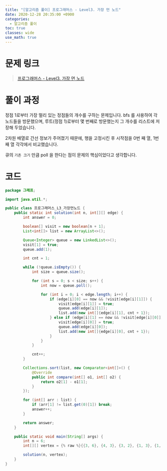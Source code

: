 ```yaml
---
title: "[알고리즘 풀이] 프로그래머스 - Level3. 가장 먼 노드"
date: 2020-12-28 20:35:00 +0900
categories:
  - 알고리즘 풀이
toc: true
classes: wide
use_math: true
---
```


# 문제 링크

> [프로그래머스 - Level3. 가장 먼 노드](https://programmers.co.kr/learn/courses/30/lessons/49189)

# 풀이 과정

정점 1로부터 가장 멀리 있는 정점들의 개수를 구하는 문제입니다. bfs 를 사용하여 각 노드들을 방문했으며, 루트(정점 1)로부터 몇 번째로 방문했는지 그 개수를 리스트에 저장해 두었습니다.

2차원 배열로 간선 정보가 주어졌기 때문에, 행을 고정시킨 후 시작점을 0번 째 열, 1번 째 열 각각에서 비교했습니다.

큐의 `기존 크기` 만큼 poll 을 한다는 점이 문제의 핵심이었다고 생각합니다.

# 코드

```java
package 그래프;

import java.util.*;

public class 프로그래머스_L3_가장먼노드 {
    public static int solution(int n, int[][] edge) {
        int answer = 0;

        boolean[] visit = new boolean[n + 1];
        List<int[]> list = new ArrayList<>();

        Queue<Integer> queue = new LinkedList<>();
        visit[1] = true;
        queue.add(1);

        int cnt = 1;

        while (!queue.isEmpty()) {
            int size = queue.size();

            for (int s = 0; s < size; s++) {
                int now = queue.poll();

                for (int i = 0; i < edge.length; i++) {
                    if (edge[i][0] == now && !visit[edge[i][1]]) {
                        visit[edge[i][1]] = true;
                        queue.add(edge[i][1]);
                        list.add(new int[]{edge[i][1], cnt + 1});
                    } else if (edge[i][1] == now && !visit[edge[i][0]]) {
                        visit[edge[i][0]] = true;
                        queue.add(edge[i][0]);
                        list.add(new int[]{edge[i][0], cnt + 1});
                    }
                }
            }

            cnt++;
        }

        Collections.sort(list, new Comparator<int[]>() {
            @Override
            public int compare(int[] o1, int[] o2) {
                return o2[1] - o1[1];
            }
        });

        for (int[] arr : list) {
            if (arr[1] != list.get(0)[1]) break;
            answer++;
        }

        return answer;
    }

    public static void main(String[] args) {
        int n = 6;
        int[][] vertex = {% raw %}{{3, 6}, {4, 3}, {3, 2}, {1, 3}, {1, 2}, {2, 4}, {5, 2}}{% endraw %};

        solution(n, vertex);
    }
}
```